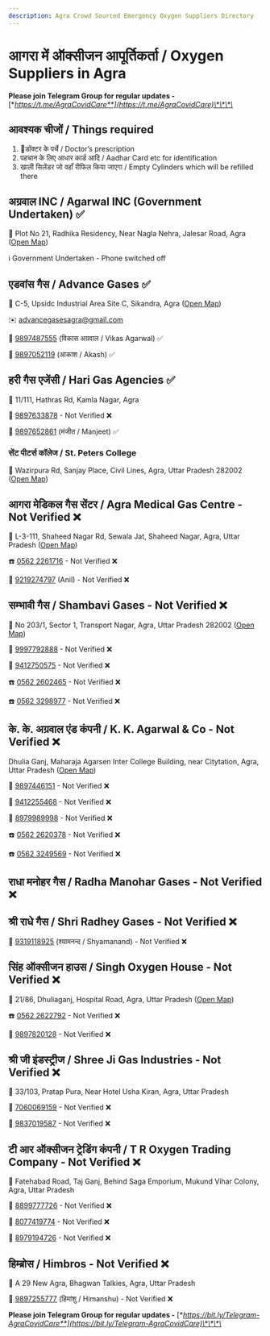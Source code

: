 ```yaml
---
description: Agra Crowd Sourced Emergency Oxygen Suppliers Directory
---
```


# आगरा में ऑक्सीजन आपूर्तिकर्ता / Oxygen Suppliers in Agra

**Please join Telegram Group for regular updates -** [**https://t.me/AgraCovidCare**](https://t.me/AgraCovidCare)\*\*\*\*

## आवश्यक चीजों / Things required

1. 📃डॉक्टर के पर्चे / Doctor’s prescription 
2. पहचान के लिए आधार कार्ड आदि / Aadhar Card etc for identification 
3. खाली सिलेंडर जो वहाँ रीफिल किया जाएगा / Empty Cylinders which will be refilled there

## अग्रवाल INC / Agarwal INC \(Government Undertaken\) ✅

📍 Plot No 21, Radhika Residency, Near Nagla Nehra, Jalesar Road, Agra \([Open Map](https://goo.gl/maps/UeoXYjoPTGxQbHeB6)\)

ℹ Government Undertaken - Phone switched off

## एडवांस गैस / Advance Gases ✅

📍 C-5, Upsidc Industrial Area Site C, Sikandra, Agra \([Open Map](https://goo.gl/maps/mL2iZTMHE962a5cT7)\)

✉️ advancegasesagra@gmail.com

📱 [9897487555](tel:9897487555) \(विकास अग्रवाल / Vikas Agarwal\) ✅

📱 [9897052119](tel:9897052119) \(आकाश / Akash\) ✅

## हरी गैस एजेंसी / Hari Gas Agencies ✅

📍 11/111, Hathras Rd, Kamla Nagar, Agra

📱 [9897633878](tel:9897633878) - Not Verified ❌

📱 [9897652861](tel:9897652861) \(मंजीत / Manjeet\) ✅

### सेंट पीटर्स कॉलेज / St. Peters College

📍 Wazirpura Rd, Sanjay Place, Civil Lines, Agra, Uttar Pradesh 282002 \([Open Map](https://goo.gl/maps/w2VnfJwYqpxa1Ry28)\)

## आगरा मेडिकल गैस सेंटर / Agra Medical Gas Centre - Not Verified ❌

📍 L-3-111, Shaheed Nagar Rd, Sewala Jat, Shaheed Nagar, Agra, Uttar Pradesh \([Open Map](https://www.google.co.in/maps/place/Agra+Medical+Gas+Centre/@27.1768054,77.9380337,12z/data=!3m1!4b1!4m10!1m3!11m2!2sA8P6Soqa8xzAFNfgIsA_dLwpDIRVJA!3e3!3m5!1s0x397477261ece80ad:0x5470797bad23f47b!8m2!3d27.1766701!4d78.0080745!15sCgEqkgEabWVkaWNhbF9lcXVpcG1lbnRfc3VwcGxpZXI)\)

☎️ [0562 2261716](tel:05622261716) - Not Verified ❌

📱 [9219274797](tel:9219274797) \(Anil\) - Not Verified ❌

## सम्भावी गैस / Shambavi Gases - Not Verified ❌

📍 No 203/1, Sector 1, Transport Nagar, Agra, Uttar Pradesh 282002 \([Open Map](https://www.google.co.in/maps/place/Shambhavi+Trading+Co./@27.2084518,77.9805433,17z/data=!3m1!4b1!4m10!1m3!11m2!2sA8P6Soqa8xzAFNfgIsA_dLwpDIRVJA!3e3!3m5!1s0x3974777af8e213e9:0xc516eef6162f6557!8m2!3d27.208447!4d77.982732!15sCgEqkgELZ2FzX2NvbXBhbnk)\)

📱 [9997792888](tel:9997792888) - Not Verified ❌

📱 [9412750575](tel:9412750575) - Not Verified ❌

☎️ [0562 2602465](tel:05622602465) - Not Verified ❌

☎️ [0562 3298977](tel:05623298977) - Not Verified ❌

## के. के. अग्रवाल एंड कंपनी / K. K. Agarwal & Co - Not Verified ❌

Dhulia Ganj, Maharaja Agarsen Inter College Building, near Citytation, Agra, Uttar Pradesh \([Open Map](https://www.google.co.in/maps/place/K.+K.+Aagarwal+%26+Co/@27.1923318,78.0144483,17z/data=!3m1!4b1!4m10!1m3!11m2!2sA8P6Soqa8xzAFNfgIsA_dLwpDIRVJA!3e3!3m5!1s0x397477347cf0addb:0x65fa40f1c24d05fa!8m2!3d27.192327!4d78.016637!15sCgEqkgEUd2VsZGluZ19nYXNfc3VwcGxpZXI)\)

📱 [9897446151](tel:9897446151) - Not Verified ❌

📱 [9412255468](tel:9412255468) - Not Verified ❌

📱 [8979989998](tel:8979989998) - Not Verified ❌

☎️ [0562 2620378](tel:05622620378) - Not Verified ❌

☎️ [0562 3249569](tel:05623249569) - Not Verified ❌

## राधा मनोहर गैस / Radha Manohar Gases - Not Verified ❌

## श्री राधे गैस / Shri Radhey Gases - Not Verified ❌

📱 [9319118925](tel:9319118925) \(श्यामनन्द / Shyamanand\) - Not Verified ❌

## सिंह ऑक्सीजन हाउस / Singh Oxygen House - Not Verified ❌

📍 21/86, Dhuliaganj, Hospital Road, Agra, Uttar Pradesh \([Open Map](https://www.google.co.in/maps/place/Singh+Oxygen+House/@27.1921805,78.0145423,17z/data=!3m1!4b1!4m9!1m3!11m2!2sA8P6Soqa8xzAFNfgIsA_dLwpDIRVJA!3e3!3m4!1s0x39747731af2e98f3:0x299c20938b74a3af!8m2!3d27.1921563!4d78.0167179)\)

☎️ [0562 2622792](tel:05622622792) - Not Verified ❌

📱 [9897820128](tel:9897820128) - Not Verified ❌

## श्री जी इंडस्ट्रीज / Shree Ji Gas Industries - Not Verified ❌

📍 33/103, Pratap Pura, Near Hotel Usha Kiran, Agra, Uttar Pradesh

📱 [7060069159](tel:7060069159) - Not Verified ❌

📱 [9837019587](tel:9837019587) - Not Verified ❌

## टी आर ऑक्सीजन ट्रेडिंग कंपनी / T R Oxygen Trading Company - Not Verified ❌

📍 Fatehabad Road, Taj Ganj, Behind Saga Emporium, Mukund Vihar Colony, Agra, Uttar Pradesh

📱 [8899777726](tel:8899777726) - Not Verified ❌

📱 [8077419774](tel:8077419774) - Not Verified ❌

📱 [8979194726](tel:8979194726) - Not Verified ❌

## हिम्ब्रोस / Himbros - Not Verified ❌

📍 A 29 New Agra, Bhagwan Talkies, Agra, Uttar Pradesh

📱 [9897255777](tel:9897255777) \(हिमांशु / Himanshu\) - Not Verified ❌



**Please join Telegram Group for regular updates -** [**https://bit.ly/Telegram-AgraCovidCare**](https://bit.ly/Telegram-AgraCovidCare)\*\*\*\*

